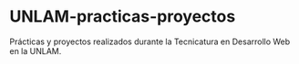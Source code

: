# UNLAM-practicas-proyectos
Prácticas y proyectos realizados durante la Tecnicatura en Desarrollo Web en la UNLAM.
